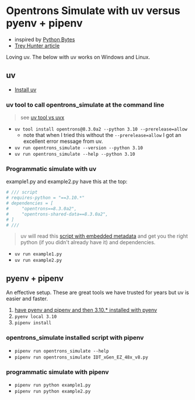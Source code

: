 # Opentrons Simulate with uv versus pyenv + pipenv

- inspired by [Python Bytes](https://pythonbytes.fm/episodes/show/415/just-put-the-fries-in-the-bag-bro)
- [Trey Hunter article](https://treyhunner.com/2024/12/lazy-self-installing-python-scripts-with-uv/?featured_on=pythonbytes)

Loving uv.  The below with uv works on Windows and Linux.

## uv

- [Install uv](https://docs.astral.sh/uv/getting-started/installation/)

### uv tool to call opentrons_simulate at the command line

> see [uv tool vs uvx](https://docs.astral.sh/uv/concepts/tools/#tool-environments)

- `uv tool install opentrons@8.3.0a2 --python 3.10 --prerelease=allow`
  - note that when I tried this without the `--prerelease=allow` I got an excellent error message from uv.
- `uv run opentrons_simulate --version --python 3.10`
- `uv run opentrons_simulate --help --python 3.10`

### Programmatic simulate with uv

example1.py and example2.py have this at the top:

```python
# /// script
# requires-python = "==3.10.*"
# dependencies = [
#     "opentrons==8.3.0a2",
#     "opentrons-shared-data==8.3.0a2",
# ]
# ///
```

> uv will read this [script with embedded metadata](https://packaging.python.org/en/latest/specifications/inline-script-metadata/#example) and get you the right python (if you didn't already have it) and dependencies.

- `uv run example1.py`
- `uv run example2.py`

## pyenv + pipenv

An effective setup.  These are great tools we have trusted for years but uv is easier and faster.

1. [have pyenv and pipenv and then 3.10.* installed with pyenv](https://github.com/Opentrons/opentrons/blob/edge/DEV_SETUP.md#2-install-pyenv-and-python)
1. `pyenv local 3.10`
1. `pipenv install`

### opentrons_simulate installed script with pipenv

- `pipenv run opentrons_simulate --help`
- `pipenv run opentrons_simulate IDT_xGen_EZ_48x_v8.py`

### programmatic simulate with pipenv

- `pipenv run python example1.py`
- `pipenv run python example2.py`
